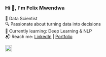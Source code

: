 ### Hi 👋, I'm Felix Mwendwa

🚀 Data Scientist  
🔍 Passionate about turning data into decisions   
🌱 Currently learning: Deep Learning & NLP    
📬 Reach me: [LinkedIn](https://linkedin.com/in/yourprofile) | [Portfolio](https://yourportfolio.com)


<a href="https://www.linkedin.com/in/felixmwendwa/">
  <img align="left" alt="Felix's LinkedIn"
    width="22px" src="https://img.icons8.com/?size=100&id=xuvGCOXi8Wyg&format=png&color=000000">
</a>